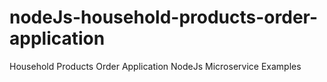 # nodeJs-household-products-order-application
Household Products Order Application NodeJs Microservice Examples

